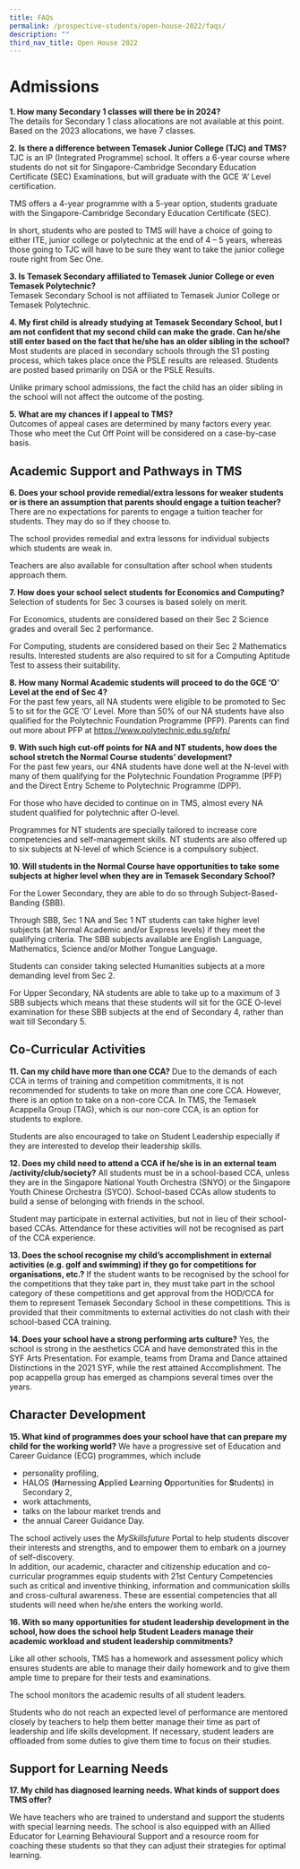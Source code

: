 ```yaml
---
title: FAQs
permalink: /prospective-students/open-house-2022/faqs/
description: ""
third_nav_title: Open House 2022
---
```

# Admissions

**1\. How many Secondary 1 classes will there be in 2024?**
<br>The details for Secondary 1 class allocations are not available at this point. Based on the 2023 allocations, we have 7 classes.

**2\. Is there a difference between Temasek Junior College (TJC) and TMS?**
<br>TJC is an IP (Integrated Programme) school. It offers a 6-year course where students do not sit for Singapore-Cambridge Secondary Education Certificate (SEC) Examinations, but will graduate with the GCE ‘A’ Level certification.&nbsp;  
  
TMS offers a 4-year programme with a 5-year option, students graduate with the Singapore-Cambridge Secondary Education Certificate (SEC).
  
In short, students who are posted to TMS will have a choice of going to either ITE, junior college or polytechnic at the end of 4 – 5 years, whereas those going to TJC will have to be sure they want to take the junior college route right from Sec One.

**3\. Is Temasek Secondary affiliated to Temasek Junior College or even Temasek Polytechnic?**
<br>Temasek Secondary School is not affiliated to Temasek Junior College or Temasek Polytechnic.

**4\. My first child is already studying at Temasek Secondary School, but I am not confident that my second child can make the grade. Can he/she still enter based on the fact that he/she has an older sibling in the school?**
<br>Most students are placed in secondary schools through the S1 posting process, which takes place once the PSLE results are released. Students are posted based primarily on DSA or the PSLE Results.&nbsp;  
  
Unlike primary school admissions, the fact the child has an older sibling in the school will not affect the outcome of the posting.

**5\. What are my chances if I appeal to TMS?**
<br>Outcomes of appeal cases are determined by many factors every year. Those who meet the Cut Off Point will be considered on a case-by-case basis.

## Academic Support and Pathways in TMS
**6\. Does your school provide remedial/extra lessons for weaker students or is there an assumption that parents should engage a tuition teacher?**
<br>There are no expectations for parents to engage a tuition teacher for students. They may do so if they choose to.  
  
The school provides remedial and extra lessons for individual subjects which students are weak in.&nbsp;  
  
Teachers are also available for consultation after school when students approach them.

**7\. How does your school select students for Economics and Computing?**
<br>Selection of students for Sec 3 courses is based solely on merit.  
  
For Economics, students are considered based on their Sec 2 Science grades and overall Sec 2 performance.  
  
For Computing, students are considered based on their Sec 2 Mathematics results. Interested students are also required to sit for a Computing Aptitude Test to assess their suitability.

**8\. How many Normal Academic students will proceed to do the GCE ‘O’ Level at the end of Sec 4?**
<br>For the past few years, all NA students were eligible to be promoted to Sec 5 to sit for the GCE ‘O’ Level. More than 50% of our NA students have also qualified for the Polytechnic Foundation Programme (PFP). Parents can find out more about PFP at https://www.polytechnic.edu.sg/pfp/

**9\. With such high cut-off points for NA and NT students, how does the school stretch the Normal Course students’ development?**
<br>For the past few years, our 4NA students have done well at the N-level with many of them qualifying for the Polytechnic Foundation Programme (PFP) and the Direct Entry Scheme to Polytechnic Programme (DPP).  
  
For those who have decided to continue on in TMS, almost every NA student qualified for polytechnic after O-level.  
  
Programmes for NT students are specially tailored to increase core competencies and self-management skills. NT students are also offered up to six subjects at N-level of which Science is a compulsory subject.

**10\. Will students in the Normal Course have opportunities to take some subjects at higher level when they are in Temasek Secondary School?**

For the Lower Secondary, they are able to do so through Subject-Based-Banding (SBB).  
  
Through SBB, Sec 1 NA and Sec 1 NT students can take higher level subjects (at Normal Academic and/or Express levels) if they meet the qualifying criteria. The SBB subjects available are English Language, Mathematics, Science and/or Mother Tongue Language.  
  
Students can consider taking selected Humanities subjects at a more demanding level from Sec 2.  
  
For Upper Secondary, NA students are able to take up to a maximum of 3 SBB subjects which means that these students will sit for the GCE O-level examination for these SBB subjects at the end of Secondary 4, rather than wait till Secondary 5.

## Co-Curricular Activities
**11\. Can my child have more than one CCA?**
Due to the demands of each CCA in terms of training and competition commitments, it is not recommended for students to take on more than one core CCA. However, there is an option to take on a non-core CCA. In TMS, the Temasek Acappella Group (TAG), which is our non-core CCA, is an option for students to explore.  
  
Students are also encouraged to take on Student Leadership especially if they are interested to develop their leadership skills.

**12\. Does my child need to attend a CCA if he/she is in an external team /activity/club/society?**
All students must be in a school-based CCA, unless they are in the Singapore National Youth Orchestra (SNYO) or the Singapore Youth Chinese Orchestra (SYCO). School-based CCAs allow students to build a sense of belonging with friends in the school.  
  
Student may participate in external activities, but not in lieu of their school-based CCAs. Attendance for these activities will not be recognised as part of the CCA experience.

**13\. Does the school recognise my child’s accomplishment in external activities (e.g. golf and swimming) if they go for competitions for organisations, etc.?**
If the student wants to be recognised by the school for the competitions that they take part in, they must take part in the school category of these competitions and get approval from the HOD/CCA for them to represent Temasek Secondary School in these competitions. This is provided that their commitments to external activities do not clash with their school-based CCA training.

**14\. Does your school have a strong performing arts culture?**
Yes, the school is strong in the aesthetics CCA and have demonstrated this in the SYF Arts Presentation. For example, teams from Drama and Dance attained Distinctions in the 2021 SYF, while the rest attained Accomplishment. The pop acappella group has emerged as champions several times over the years.

## Character Development
**15\. What kind of programmes does your school have that can prepare my child for the working world?**
We have a progressive set of Education and Career Guidance (ECG) programmes, which include  

*   personality profiling,
*   HALOS (**H**arnessing&nbsp;**A**pplied&nbsp;**L**earning&nbsp;**O**pportunities for&nbsp;**S**tudents) in Secondary 2,
*   work attachments,
*   talks on the labour market trends and
*   the annual Career Guidance Day.

The school actively uses the&nbsp;_MySkillsfuture_&nbsp;Portal to help students discover their interests and strengths, and to empower them to embark on a journey of self-discovery.  
In addition, our academic, character and citizenship education and co-curricular programmes equip students with 21st Century Competencies such as critical and inventive thinking, information and communication skills and cross-cultural awareness. These are essential competencies that all students will need when he/she enters the working world.

**16\. With so many opportunities for student leadership development in the school, how does the school help Student Leaders manage their academic workload and student leadership commitments?**

Like all other schools, TMS has a homework and assessment policy which ensures students are able to manage their daily homework and to give them ample time to prepare for their tests and examinations.  
  
The school monitors the academic results of all student leaders.  
  
Students who do not reach an expected level of performance are mentored closely by teachers to help them better manage their time as part of leadership and life skills development. If necessary, student leaders are offloaded from some duties to give them time to focus on their studies.

## Support for Learning Needs
**17\. My child has diagnosed learning needs. What kinds of support does TMS offer?**

We have teachers who are trained to understand and support the students with special learning needs. The school is also equipped with an Allied Educator for Learning Behavioural Support and a resource room for coaching these students so that they can adjust their strategies for optimal learning.